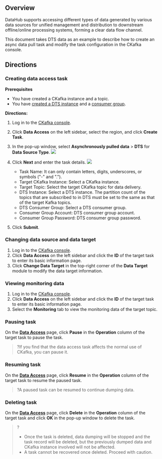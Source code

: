 ## Overview

DataHub supports accessing different types of data generated by various data sources for unified management and distribution to downstream offline/online processing systems, forming a clear data flow channel.

This document takes DTS data as an example to describe how to create an async data pull task and modify the task configuration in the CKafka console.

## Directions

### Creating data access task

**Prerequisites**
- You have created a CKafka instance and a topic.
- You have [created a DTS instance](https://cloud.tencent.com/document/product/571/52412) and a [consumer group](https://intl.cloud.tencent.com/document/product/571/39534).

**Directions:**

1. Log in to the [CKafka console](https://console.intl.cloud.tencent.com/ckafka).
2. Click **Data Access** on the left sidebar, select the region, and click **Create Task**.
3. In the pop-up window, select **Asynchronously pulled data** > **DTS** for **Data Source Type**.
   ![](https://qcloudimg.tencent-cloud.cn/raw/9e673f9ebae8fe05ee15ae2e481c8f35.png)
4. Click **Next** and enter the task details.
   ![](https://qcloudimg.tencent-cloud.cn/raw/c781a56c89f41ae535d69658f8ded1eb.png)
   
   - Task Name: It can only contain letters, digits, underscores, or symbols ("-" and ".").
   - Target CKafka Instance: Select a CKafka instance.
   - Target Topic: Select the target CKafka topic for data delivery.
   - DTS Instance: Select a DTS instance. The partition count of the topics that are subscribed to in DTS must be set to the same as that of the target Kafka topics.
   - DTS Consumer Group: Select a DTS consumer group.
   - Consumer Group Account: DTS consumer group account.
   - Consumer Group Password: DTS consumer group password.
5. Click **Submit**.

   

### Changing data source and data target

1. Log in to the [CKafka console](https://console.intl.cloud.tencent.com/ckafka).
2. Click **Data Access** on the left sidebar and click the **ID** of the target task to enter its basic information page.
3. Click **Change Data Target** in the top-right corner of the **Data Target** module to modify the data target information.



### Viewing monitoring data

1. Log in to the [CKafka console](https://console.intl.cloud.tencent.com/ckafka).
2. Click **Data Access** on the left sidebar and click the **ID** of the target task to enter its basic information page.
3. Select the **Monitoring** tab to view the monitoring data of the target topic.


### Pausing task

On the **[Data Access](https://console.intl.cloud.tencent.com/ckafka/datahub-access)** page, click **Pause** in the **Operation** column of the target task to pause the task.
> ?If you find that the data access task affects the normal use of CKafka, you can pause it.

### Resuming task

On the **[Data Access](https://console.intl.cloud.tencent.com/ckafka/datahub-access)** page, click **Resume** in the **Operation** column of the target task to resume the paused task.
>?A paused task can be resumed to continue dumping data.

### Deleting task

On the **[Data Access](https://console.intl.cloud.tencent.com/ckafka/datahub-access)** page, click **Delete** in the **Operation** column of the target task and click **OK** in the pop-up window to delete the task.
> ?
> - Once the task is deleted, data dumping will be stopped and the task record will be deleted, but the previously dumped data and CKafka instance involved will not be affected.
> - A task cannot be recovered once deleted. Proceed with caution.
